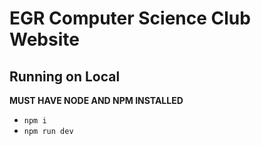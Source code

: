# EGR Computer Science Club Website

## Running on Local
**MUST HAVE NODE AND NPM INSTALLED**
 - `npm i`
 - `npm run dev`
